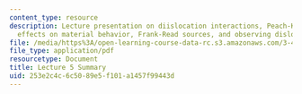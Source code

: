 ```yaml
---
content_type: resource
description: Lecture presentation on diislocation interactions, Peach-Koehler equation,
  effects on material behavior, Frank-Read sources, and observing dislocations.
file: /media/https%3A/open-learning-course-data-rc.s3.amazonaws.com/3-40j-physical-metallurgy-fall-2009/253e2c4c6c5089e5f101a1457f99443d_MIT3_40JF09_lec05.pdf
file_type: application/pdf
resourcetype: Document
title: Lecture 5 Summary
uid: 253e2c4c-6c50-89e5-f101-a1457f99443d
---
```

